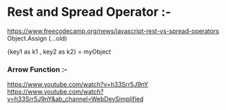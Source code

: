 # Rest and Spread Operator :- 
 https://www.freecodecamp.org/news/javascript-rest-vs-spread-operators
Object.Assign (...old)

 {key1 as k1 , key2 as k2} = myObject 

 ### Arrow Function :- 
 https://www.youtube.com/watch?v=h33Srr5J9nY
 https://www.youtube.com/watch?v=h33Srr5J9nY&ab_channel=WebDevSimplified

 